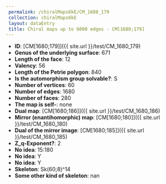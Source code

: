 ```yaml
--- 
 permalink: /chiralMaps6kE/CM_1680_179 
 collection: chiralMaps6kE
 layout: dataEntry
 title: Chiral maps up to 6000 edges - CM[1680;179]
---
```


- **ID**: [CM[1680;179]]({{ site.url }}/test/CM_1680_179)
- **Genus of the underlying surface**: 671
- **Length of the face**: 12
- **Valency**: 56
- **Length of the Petrie polygon**: 840
- **Is the automorphism group solvable?**: S
- **Number of vertices**: 60
- **Number of edges**: 1680
- **Number of faces**: 280
- **The map is self-**: none
- **Dual map**: [CM[1680;186]]({{ site.url }}/test/CM_1680_186)
- **Mirror (enantihomorphic) map**: [CM[1680;180]]({{ site.url }}/test/CM_1680_180)
- **Dual of the mirror image**: [CM[1680;185]]({{ site.url }}/test/CM_1680_185)
- **Z_q-Exponent?**: 2
- **No idea**:  15:180
- **No idea**: Y
- **No idea**: Y
- **Skeleton**: Sk(60;8)^14
- **Some other kind of skeleton**: nan
